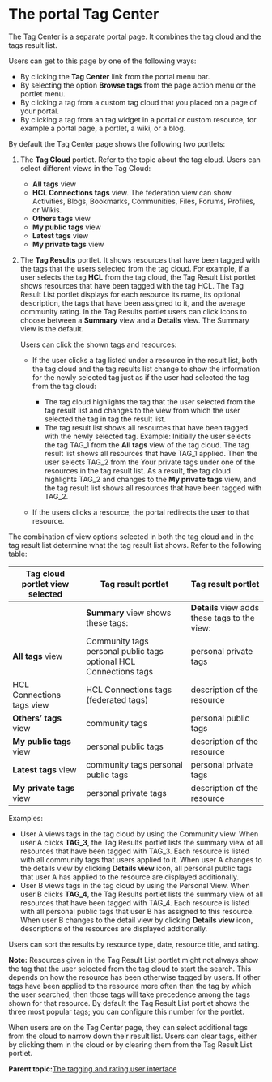# The portal Tag Center

The Tag Center is a separate portal page. It combines the tag cloud and the tags result list.

Users can get to this page by one of the following ways:

-   By clicking the **Tag Center** link from the portal menu bar.
-   By selecting the option **Browse tags** from the page action menu or the portlet menu.
-   By clicking a tag from a custom tag cloud that you placed on a page of your portal.
-   By clicking a tag from an tag widget in a portal or custom resource, for example a portal page, a portlet, a wiki, or a blog.

By default the Tag Center page shows the following two portlets:

1.  The **Tag Cloud** portlet. Refer to the topic about the tag cloud. Users can select different views in the Tag Cloud:
    -   **All tags** view
    -   **HCL Connections tags** view. The federation view can show Activities, Blogs, Bookmarks, Communities, Files, Forums, Profiles, or Wikis.
    -   **Others tags** view
    -   **My public tags** view
    -   **Latest tags** view
    -   **My private tags** view
2.  The **Tag Results** portlet. It shows resources that have been tagged with the tags that the users selected from the tag cloud. For example, if a user selects the tag **HCL** from the tag cloud, the Tag Result List portlet shows resources that have been tagged with the tag HCL. The Tag Result List portlet displays for each resource its name, its optional description, the tags that have been assigned to it, and the average community rating. In the Tag Results portlet users can click icons to choose between a **Summary** view and a **Details** view. The Summary view is the default.

    Users can click the shown tags and resources:

    -   If the user clicks a tag listed under a resource in the result list, both the tag cloud and the tag results list change to show the information for the newly selected tag just as if the user had selected the tag from the tag cloud:

        -   The tag cloud highlights the tag that the user selected from the tag result list and changes to the view from which the user selected the tag in tag the result list.
        -   The tag result list shows all resources that have been tagged with the newly selected tag.
        Example: Initially the user selects the tag TAG\_1 from the **All tags** view of the tag cloud. The tag result list shows all resources that have TAG\_1 applied. Then the user selects TAG\_2 from the Your private tags under one of the resources in the tag result list. As a result, the tag cloud highlights TAG\_2 and changes to the **My private tags** view, and the tag result list shows all resources that have been tagged with TAG\_2.

    -   If the users clicks a resource, the portal redirects the user to that resource.

The combination of view options selected in both the tag cloud and in the tag result list determine what the tag result list shows. Refer to the following table:

|Tag cloud portlet view selected|Tag result portlet|Tag result portlet|
|-------------------------------|------------------|------------------|
| |**Summary** view shows these tags:|**Details** view adds these tags to the view:|
|**All tags** view|Community tags personal public tags optional HCL Connections tags|personal private tags|
|HCL Connections tags view|HCL Connections tags \(federated tags\)|description of the resource|
|**Others&rsquo; tags** view|community tags|personal public tags|
|**My public tags** view|personal public tags|description of the resource|
|**Latest tags** view|community tags personal public tags|personal private tags|
|**My private tags** view|personal private tags|description of the resource|

Examples:

-   User A views tags in the tag cloud by using the Community view. When user A clicks **TAG\_3**, the Tag Results portlet lists the summary view of all resources that have been tagged with TAG\_3. Each resource is listed with all community tags that users applied to it. When user A changes to the details view by clicking **Details view** icon, all personal public tags that user A has applied to the resource are displayed additionally.
-   User B views tags in the tag cloud by using the Personal View. When user B clicks **TAG\_4**, the Tag Results portlet lists the summary view of all resources that have been tagged with TAG\_4. Each resource is listed with all personal public tags that user B has assigned to this resource. When user B changes to the detail view by clicking **Details view** icon, descriptions of the resources are displayed additionally.

Users can sort the results by resource type, date, resource title, and rating.

**Note:** Resources given in the Tag Result List portlet might not always show the tag that the user selected from the tag cloud to start the search. This depends on how the resource has been otherwise tagged by users. If other tags have been applied to the resource more often than the tag by which the user searched, then those tags will take precedence among the tags shown for that resource. By default the Tag Result List portlet shows the three most popular tags; you can configure this number for the portlet.

When users are on the Tag Center page, they can select additional tags from the cloud to narrow down their result list. Users can clear tags, either by clicking them in the cloud or by clearing them from the Tag Result List portlet.

**Parent topic:**[The tagging and rating user interface](../admin-system/tag_rate_ui.md)

